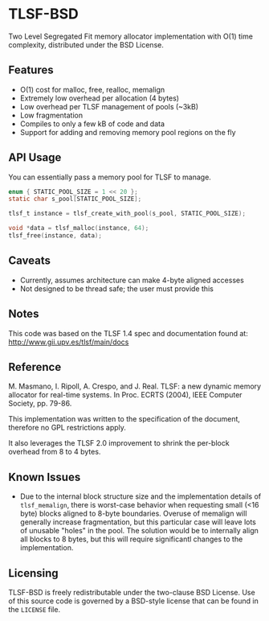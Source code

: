 # TLSF-BSD

Two Level Segregated Fit memory allocator implementation with O(1)
time complexity, distributed under the BSD License.

## Features

* O(1) cost for malloc, free, realloc, memalign
* Extremely low overhead per allocation (4 bytes)
* Low overhead per TLSF management of pools (~3kB)
* Low fragmentation
* Compiles to only a few kB of code and data
* Support for adding and removing memory pool regions on the fly

## API Usage

You can essentially pass a memory pool for TLSF to manage.
```C
enum { STATIC_POOL_SIZE = 1 << 20 };
static char s_pool[STATIC_POOL_SIZE];

tlsf_t instance = tlsf_create_with_pool(s_pool, STATIC_POOL_SIZE);

void *data = tlsf_malloc(instance, 64);
tlsf_free(instance, data);
```

## Caveats

* Currently, assumes architecture can make 4-byte aligned accesses
* Not designed to be thread safe; the user must provide this

## Notes
This code was based on the TLSF 1.4 spec and documentation found at:
    http://www.gii.upv.es/tlsf/main/docs

## Reference

M. Masmano, I. Ripoll, A. Crespo, and J. Real.
TLSF: a new dynamic memory allocator for real-time systems.
In Proc. ECRTS (2004), IEEE Computer Society, pp. 79-86.

This implementation was written to the specification of the document,
therefore no GPL restrictions apply.

It also leverages the TLSF 2.0 improvement to shrink the per-block overhead
from 8 to 4 bytes.

## Known Issues

* Due to the internal block structure size and the implementation
details of `tlsf_memalign`, there is worst-case behavior when requesting
small (<16 byte) blocks aligned to 8-byte boundaries. Overuse of memalign
will generally increase fragmentation, but this particular case will leave
lots of unusable "holes" in the pool. The solution would be to internally
align all blocks to 8 bytes, but this will require significantl changes
to the implementation.

## Licensing

TLSF-BSD is freely redistributable under the two-clause BSD License.
Use of this source code is governed by a BSD-style license that can be found
in the `LICENSE` file.
